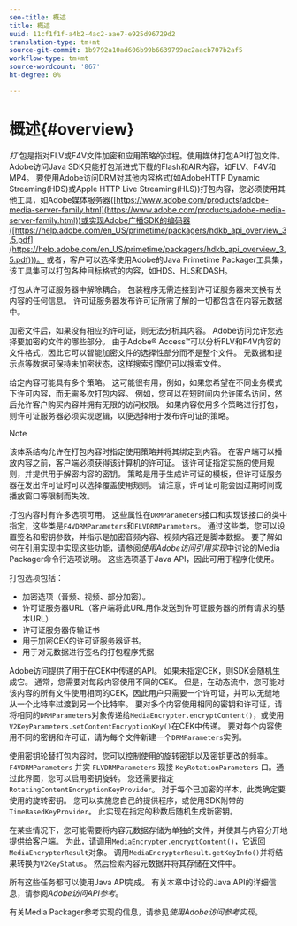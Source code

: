 ```yaml
---
seo-title: 概述
title: 概述
uuid: 11cf1f1f-a4b2-4ac2-aae7-e925d96729d2
translation-type: tm+mt
source-git-commit: 1b9792a10ad606b99b6639799ac2aacb707b2af5
workflow-type: tm+mt
source-wordcount: '867'
ht-degree: 0%

---
```



# 概述{#overview}

*打* 包是指对FLV或F4V文件加密和应用策略的过程。使用媒体打包API打包文件。 Adobe访问Java SDK只能打包渐进式下载的Flash和AIR内容，如FLV、F4V和MP4。 要使用Adobe访问DRM对其他内容格式(如AdobeHTTP Dynamic Streaming(HDS)或Apple HTTP Live Streaming(HLS))打包内容，您必须使用其他工具，如Adobe媒体服务器([https://www.adobe.com/products/adobe-media-server-family.html](https://www.adobe.com/products/adobe-media-server-family.html))或实现Adobe广播SDK的编码器([https://help.adobe.com/en_US/primetime/packagers/hdkb_api_overview_3.5.pdf](https://help.adobe.com/en_US/primetime/packagers/hdkb_api_overview_3.5.pdf)))。 或者，客户可以选择使用Adobe的Java Primetime Packager工具集，该工具集可以打包各种目标格式的内容，如HDS、HLS和DASH。

打包从许可证服务器中解除耦合。 包装程序无需连接到许可证服务器来交换有关内容的任何信息。 许可证服务器发布许可证所需了解的一切都包含在内容元数据中。

加密文件后，如果没有相应的许可证，则无法分析其内容。 Adobe访问允许您选择要加密的文件的哪些部分。 由于Adobe® Access™可以分析FLV和F4V内容的文件格式，因此它可以智能加密文件的选择性部分而不是整个文件。 元数据和提示点等数据可保持未加密状态，这样搜索引擎仍可以搜索文件。

给定内容可能具有多个策略。 这可能很有用，例如，如果您希望在不同业务模式下许可内容，而无需多次打包内容。 例如，您可以在短时间内允许匿名访问，然后允许客户购买内容并拥有无限的访问权限。 如果内容使用多个策略进行打包，则许可证服务器必须实现逻辑，以便选择用于发布许可证的策略。

>[!NOTE]
>
>该体系结构允许在打包内容时指定使用策略并将其绑定到内容。 在客户端可以播放内容之前，客户端必须获得该计算机的许可证。 该许可证指定实施的使用规则，并提供用于解密内容的密钥。 策略是用于生成许可证的模板，但许可证服务器在发出许可证时可以选择覆盖使用规则。 请注意，许可证可能会因过期时间或播放窗口等限制而失效。

打包内容时有许多选项可用。 这些属性在`DRMParameters`接口和实现该接口的类中指定，这些类是`F4VDRMParameters`和`FLVDRMParameters`。 通过这些类，您可以设置签名和密钥参数，并指示是加密音频内容、视频内容还是脚本数据。 要了解如何在引用实现中实现这些功能，请参阅&#x200B;*使用Adobe访问引用实现*&#x200B;中讨论的Media Packager命令行选项说明。 这些选项基于Java API，因此可用于程序化使用。

打包选项包括：

* 加密选项（音频、视频、部分加密）。
* 许可证服务器URL（客户端将此URL用作发送到许可证服务器的所有请求的基本URL）
* 许可证服务器传输证书
* 用于加密CEK的许可证服务器证书。
* 用于对元数据进行签名的打包程序凭据

Adobe访问提供了用于在CEK中传递的API。 如果未指定CEK，则SDK会随机生成它。 通常，您需要对每段内容使用不同的CEK。 但是，在动态流中，您可能对该内容的所有文件使用相同的CEK，因此用户只需要一个许可证，并可以无缝地从一个比特率过渡到另一个比特率。 要对多个内容使用相同的密钥和许可证，请将相同的`DRMParameters`对象传递给`MediaEncrypter.encryptContent()`，或使用`V2KeyParameters.setContentEncryptionKey()`在CEK中传递。 要对每个内容使用不同的密钥和许可证，请为每个文件新建一个`DRMParameters`实例。

使用密钥轮替打包内容时，您可以控制使用的旋转密钥以及密钥更改的频率。 `F4VDRMParameters` 并实 `FLVDRMParameters` 现接 `KeyRotationParameters` 口。通过此界面，您可以启用密钥旋转。 您还需要指定`RotatingContentEncryptionKeyProvider`。 对于每个已加密的样本，此类确定要使用的旋转密钥。 您可以实施您自己的提供程序，或使用SDK附带的`TimeBasedKeyProvider`。 此实现在指定的秒数后随机生成新密钥。

在某些情况下，您可能需要将内容元数据存储为单独的文件，并使其与内容分开地提供给客户端。 为此，请调用`MediaEncrypter.encryptContent()`，它返回`MediaEncrypterResult`对象。 调用`MediaEncrypterResult.getKeyInfo()`并将结果转换为`V2KeyStatus`。 然后检索内容元数据并将其存储在文件中。

所有这些任务都可以使用Java API完成。 有关本章中讨论的Java API的详细信息，请参阅&#x200B;*Adobe访问API参考*。

有关Media Packager参考实现的信息，请参见&#x200B;*使用Adobe访问参考实现*。

